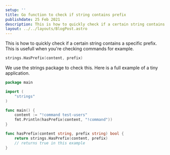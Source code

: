 ```yaml
---
setup: ''
title: Go function to check if string contains prefix
publishdate: 25 Feb 2021
description: This is how to quickly check if a certain string contains a specific prefix. This is usefull when you're checking commands for example.
layout: ../../layouts/BlogPost.astro
---
```


This is how to quickly check if a certain string contains a specific prefix. This is usefull when you're checking commands for example.

```go
strings.HasPrefix(content, prefix)
```

We use the strings package to check this. Here is a full example of a tiny application.

```go
package main

import (
	"strings"
)

func main() {
	content := "!command test-users"
	fmt.Println(hasPrefix(content, "!command"))
}

func hasPrefix(content string, prefix string) bool {
	return strings.HasPrefix(content, prefix)
    // returns true in this example
}
```
